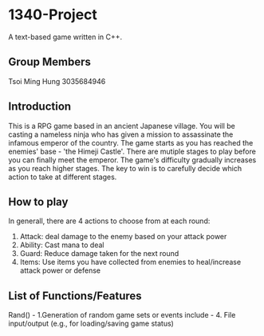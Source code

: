# 1340-Project
A text-based game written in C++.

## Group Members
Tsoi Ming Hung 3035684946

## Introduction
This is a RPG game based in an ancient Japanese village. You will be casting a nameless ninja who has given a mission to assassinate the infamous emperor of the country. The game starts as you has reached the enemies' base - 'the Himeji Castle'. There are mutiple stages to play before you can finally meet the emperor. The game's difficulty gradually increases as you reach higher stages. The key to win is to carefully decide which action to take at different stages.

## How to play
In generall, there are 4 actions to choose from at each round: 
1. Attack: deal damage to the enemy based on your attack power
2. Ability: Cast mana to deal 
3. Guard: Reduce damage taken for the next round
4. Items: Use items you have collected from enemies to heal/increase attack power or defense

## List of Functions/Features
Rand() - 1.Generation of random game sets or events
include <fstream> - 4. File input/output (e.g., for loading/saving game status)
